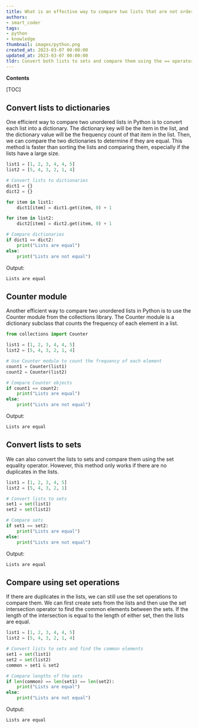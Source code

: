 ```yaml
---
title: What is an effective way to compare two lists that are not ordered (not sets)?
authors:
- smart_coder
tags:
- python
- knowledge
thumbnail: images/python.png
created_at: 2023-03-07 00:00:00
updated_at: 2023-03-07 00:00:00
tldr: Convert both lists to sets and compare them using the == operator.
---
```


**Contents**

[TOC]

## Convert lists to dictionaries

One efficient way to compare two unordered lists in Python is to convert each list into a dictionary. The dictionary key will be the item in the list, and the dictionary value will be the frequency count of that item in the list. Then, we can compare the two dictionaries to determine if they are equal. This method is faster than sorting the lists and comparing them, especially if the lists have a large size.

```python
list1 = [1, 2, 3, 4, 4, 5]
list2 = [5, 4, 3, 2, 1, 4]

# Convert lists to dictionaries
dict1 = {}
dict2 = {}

for item in list1:
    dict1[item] = dict1.get(item, 0) + 1

for item in list2:
    dict2[item] = dict2.get(item, 0) + 1

# Compare dictionaries
if dict1 == dict2:
    print("Lists are equal")
else:
    print("Lists are not equal")
```

Output:

```
Lists are equal
```

## Counter module

Another efficient way to compare two unordered lists in Python is to use the Counter module from the collections library. The Counter module is a dictionary subclass that counts the frequency of each element in a list.

```python
from collections import Counter

list1 = [1, 2, 3, 4, 4, 5]
list2 = [5, 4, 3, 2, 1, 4]

# Use Counter module to count the frequency of each element
count1 = Counter(list1)
count2 = Counter(list2)

# Compare Counter objects
if count1 == count2:
    print("Lists are equal")
else:
    print("Lists are not equal")
```

Output:

```
Lists are equal
```

## Convert lists to sets

We can also convert the lists to sets and compare them using the set equality operator. However, this method only works if there are no duplicates in the lists.

```python
list1 = [1, 2, 3, 4, 5]
list2 = [5, 4, 3, 2, 1]

# Convert lists to sets
set1 = set(list1)
set2 = set(list2)

# Compare sets
if set1 == set2:
    print("Lists are equal")
else:
    print("Lists are not equal")
```

Output:

```
Lists are equal
```

## Compare using set operations

If there are duplicates in the lists, we can still use the set operations to compare them. We can first create sets from the lists and then use the set intersection operator to find the common elements between the sets. If the length of the intersection is equal to the length of either set, then the lists are equal.

```python
list1 = [1, 2, 3, 4, 4, 5]
list2 = [5, 4, 3, 2, 1, 4]

# Convert lists to sets and find the common elements
set1 = set(list1)
set2 = set(list2)
common = set1 & set2

# Compare lengths of the sets
if len(common) == len(set1) == len(set2):
    print("Lists are equal")
else:
    print("Lists are not equal")
```

Output:

```
Lists are equal
```
